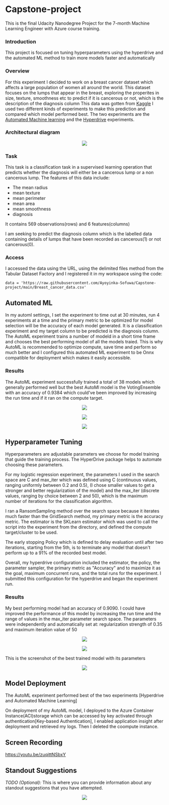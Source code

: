 # Capstone-project
This is the final Udacity Nanodegree Project for the 7-month Machine Learning Engineer with Azure course training.

### Introduction
This project is focused on tuning hyperparameters using the hyperdrive and the automated ML method to train more models faster and automatically 
### Overview
For this experiment I decided to work on a breast cancer dataset which affects a large population of women all around the world. This dataset focuses on the lumps that appear in the breast, exploring the properites in size, texture, smoothness etc to predict if it is cancerous or not, which is the description of the diagnosis column
This data was gotten from [Kaggle](https://www.kaggle.com/merishnasuwal/breast-cancer-prediction-dataset)
I used two different kinds of experiments to make this prediction and compared which model performed best.
The two experiments are the [Automated Machine learning](https://docs.microsoft.com/en-us/azure/machine-learning/tutorial-first-experiment-automated-ml) and the [Hyperdrive](https://docs.microsoft.com/en-us/python/api/azureml-train-core/azureml.train.hyperdrive?view=azure-ml-py) experiments.


### Architectural diagram
<p align="center">
  <img src="https://github.com/Ayoyinka-Sofuwa/Azure-ML-Nanodegree--Capstone-project/blob/main/architectural%20diagram.jpg">
</p>


### Task
This task is a classification task in a supervised learning operation that predicts whether the diagnosis will either be a cancerous lump or a non cancerous lump.
The features of this data include: 

* The mean radius
* mean texture
* mean perimeter
* mean area
* mean smoothness
* diagnosis

It contains 569 observations(rows) and 6 features(columns)

I am seeking to predict the diagnosis column which is the labelled data containing details of lumps that have been recorded as cancerous(1) or not cancerous(0).

### Access
I accessed the data using the URL, using the delimited files method from the Tabular Dataset Factory and I registered it in my workspace using the code:

`data = 'https://raw.githubusercontent.com/Ayoyinka-Sofuwa/Capstone-project/main/Breast_cancer_data.csv'`


## Automated ML

In my automl settings, I set the experiment to time out at 30 minutes, run 4 experiments at a time and the primary metric to be optimized for model selection will be the accuracy of each model generated.
It is a classification experiment and my target column to be predicted is the diagnosis column. 
The AutoML experiment trains a number of modeld in a short time frame and chooses the best performing model of all the models traied. This is why AutoML is recommended to optimize compute, save time and perform so much better and I configured this automated ML experiment to be Onnx compatible for deployment which makes it easily accessible.

### Results
The AutoML experiment successfully trained a total of 38 models which generally performed well but the best AutoMl model is the VotingEnsemble with an accuracy of 0.9384 which could've been improved by increasing the run time and if it ran on the compute target.

<p align="center">
  <img src="https://github.com/Ayoyinka-Sofuwa/Azure-ML-Nanodegree--Capstone-project/blob/main/screenshot/automl%20run%20widget%201.png">
</p>

<p align="center">
  <img src="https://github.com/Ayoyinka-Sofuwa/Azure-ML-Nanodegree--Capstone-project/blob/main/screenshot/automl%20run%20widget%202.png">
</p>

<p align="center">
  <img src="https://github.com/Ayoyinka-Sofuwa/Azure-ML-Nanodegree--Capstone-project/blob/main/screenshot/automl%20best%20model.png">
</p>


## Hyperparameter Tuning

Hyperparameters are adjustable parameters we choose for model training that guide the training process. The HyperDrive package helps to automate choosing these parameters.

For my logistic regression experiment, the parameters I used in the search space are C and max_iter which was defined using C (continuous values, ranging uniformly between 0.2 and 0.5), (I chose smaller values to get a stronger and better regularization of the model) and the max_iter (discrete values, ranging by choice between 2 and 50), which is the maximum number of iterations for the classification algorithm.

I ran a RansomSampling method over the search space because it iterates much faster than the GridSearch method, my primary metric is the accuracy metric.
The estimator is the SKLearn estimator which was used to call the script into the experiment from the directory, and defined the compute target/cluster to be used.

The early stopping Policy which is defined to delay evaluation until after two iterations, starting from the 5th, is to terminate any model that doesn't perform up to a 91% of the recorded best model.

Overall, my hyperdrive configuration included the estimator, the policy, the parameter sampler, the primary metric as "Accuracy" and to maximize it as the goal, maximum concurrent runs, and the total runs for the experiment. I submitted this configuration for the hyperdrive and began the experiment run.


### Results
My best performing model had an accuracy of 0.9090. I could have improved the performance of this model by increasing the run time and the range of values in the max_iter parameter search space. The parameters were independently and automatically set at: regularization strength of 0.35 and maximum iteration value of 50 

<p align="center">
  <img src="https://github.com/Ayoyinka-Sofuwa/Azure-ML-Nanodegree--Capstone-project/blob/main/screenshot/hyperdrive%20run%20details%201.png">
</p>

<p align="center">
  <img src="https://github.com/Ayoyinka-Sofuwa/Azure-ML-Nanodegree--Capstone-project/blob/main/screenshot/hyperdrive%20run%20details%202.png">
</p>

This is the screenshot of the best trained model with its parameters
<p align="center">
  <img src="https://github.com/Ayoyinka-Sofuwa/Azure-ML-Nanodegree--Capstone-project/blob/main/screenshot/hyperdrive%20bestrun%20studio.png">
</p>


## Model Deployment
The AutoML experiment performed best of the two experiments [Hyperdrive and Automated Machine Learning]

On deployment of my AutoML model, I deployed to the Azure Container Instance(ACI)storage which can be accessed by key activated through authentication[Key-based Authentication], I enabled application insight after deployment and retrieved my logs. Then I deleted the coompute instance.

## Screen Recording
https://youtu.be/zuqittNSbxY

## Standout Suggestions
*TODO (Optional):* This is where you can provide information about any standout suggestions that you have attempted.
<p align="center">
  <img src="https://github.com/Ayoyinka-Sofuwa/Azure-ML-Nanodegree--Capstone-project/blob/main/screenshot/testing%20the%20deployed%20model.png">
</p>

